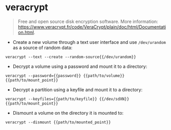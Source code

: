 # veracrypt

> Free and open source disk encryption software.
> More information: <https://www.veracrypt.fr/code/VeraCrypt/plain/doc/html/Documentation.html>.

- Create a new volume through a text user interface and use `/dev/urandom` as a source of random data:

`veracrypt --text --create --random-source{{/dev/urandom}}`

- Decrypt a volume using a password and mount it to a directory:

`veracrypt --password={{password}} {{path/to/volume}} {{path/to/mount_point}}`

- Decrypt a partition using a keyfile and mount it to a directory: 

`veracrypt --keyfiles={{path/to/keyfile}} {{/dev/sdXN}} {{path/to/mount_point}}`

- Dismount a volume on the directory it is mounted to:

`veracrypt --dismount {{path/to/mounted_point}}`

